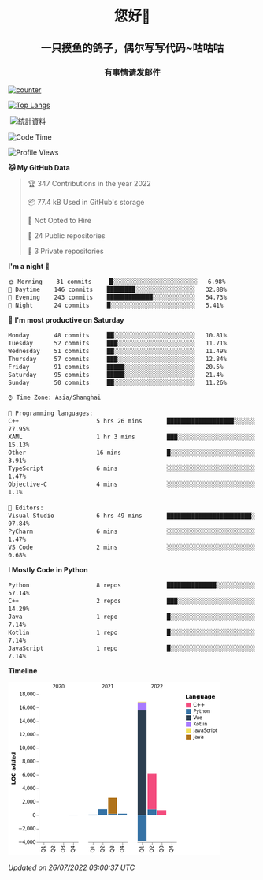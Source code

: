 

<!--
**kitUIN/kitUIN** is a ✨ _special_ ✨ repository because its `README.md` (this file) appears on your GitHub profile.

Here are some ideas to get you started:

- 🔭 I’m currently working on ...
- 🌱 I’m currently learning ...
- 👯 I’m looking to collaborate on ...
- 🤔 I’m looking for help with ...
- 💬 Ask me about ...
- 📫 How to reach me: ...
- 😄 Pronouns: ...
- ⚡ Fun fact: ...
-->
<h1 align="center">您好👋</h1>
<h2 align="center">一只摸鱼的鸽子，偶尔写写代码~咕咕咕</h2>
<h3 align="center">有事情请发邮件</h3>

[![counter](https://count.getloli.com/get/@KitUIN?theme=rule34)](https://count.getloli.com/)

[![Top Langs](https://github-readme-stats.vercel.app/api/top-langs/?username=kitUIN&show_icons=true&theme=gruvbox&locale=cn&layout=compact)](https://github.com/anuraghazra/github-readme-stats)

<p>&nbsp;<img align="center" src="https://github-readme-stats.vercel.app/api?username=kitUIN&show_icons=true&theme=gruvbox&locale=cn" alt="統計資料" /></p>


<!--START_SECTION:waka-->
![Code Time](http://img.shields.io/badge/Code%20Time-610%20hrs%2050%20mins-blue)

![Profile Views](http://img.shields.io/badge/Profile%20Views-0-blue)

**🐱 My GitHub Data** 

> 🏆 347 Contributions in the year 2022
 > 
> 📦 77.4 kB Used in GitHub's storage 
 > 
> 🚫 Not Opted to Hire
 > 
> 📜 24 Public repositories 
 > 
> 🔑 3 Private repositories  
 > 
**I'm a night 🦉** 

```text
🌞 Morning    31 commits     █░░░░░░░░░░░░░░░░░░░░░░░░   6.98% 
🌆 Daytime    146 commits    ████████░░░░░░░░░░░░░░░░░   32.88% 
🌃 Evening    243 commits    █████████████░░░░░░░░░░░░   54.73% 
🌙 Night      24 commits     █░░░░░░░░░░░░░░░░░░░░░░░░   5.41%

```
📅 **I'm most productive on Saturday** 

```text
Monday       48 commits     ██░░░░░░░░░░░░░░░░░░░░░░░   10.81% 
Tuesday      52 commits     ███░░░░░░░░░░░░░░░░░░░░░░   11.71% 
Wednesday    51 commits     ██░░░░░░░░░░░░░░░░░░░░░░░   11.49% 
Thursday     57 commits     ███░░░░░░░░░░░░░░░░░░░░░░   12.84% 
Friday       91 commits     █████░░░░░░░░░░░░░░░░░░░░   20.5% 
Saturday     95 commits     █████░░░░░░░░░░░░░░░░░░░░   21.4% 
Sunday       50 commits     ██░░░░░░░░░░░░░░░░░░░░░░░   11.26%

```


```text
⌚︎ Time Zone: Asia/Shanghai

💬 Programming languages: 
C++                      5 hrs 26 mins       ███████████████████░░░░░░   77.95% 
XAML                     1 hr 3 mins         ███░░░░░░░░░░░░░░░░░░░░░░   15.13% 
Other                    16 mins             █░░░░░░░░░░░░░░░░░░░░░░░░   3.91% 
TypeScript               6 mins              ░░░░░░░░░░░░░░░░░░░░░░░░░   1.47% 
Objective-C              4 mins              ░░░░░░░░░░░░░░░░░░░░░░░░░   1.1%

📝 Editors: 
Visual Studio            6 hrs 49 mins       ████████████████████████░   97.84% 
PyCharm                  6 mins              ░░░░░░░░░░░░░░░░░░░░░░░░░   1.47% 
VS Code                  2 mins              ░░░░░░░░░░░░░░░░░░░░░░░░░   0.68%

```

**I Mostly Code in Python** 

```text
Python                   8 repos             ██████████████░░░░░░░░░░░   57.14% 
C++                      2 repos             ███░░░░░░░░░░░░░░░░░░░░░░   14.29% 
Java                     1 repo              █░░░░░░░░░░░░░░░░░░░░░░░░   7.14% 
Kotlin                   1 repo              █░░░░░░░░░░░░░░░░░░░░░░░░   7.14% 
JavaScript               1 repo              █░░░░░░░░░░░░░░░░░░░░░░░░   7.14%

```


**Timeline**

![Chart not found](https://raw.githubusercontent.com/kitUIN/kitUIN/main/charts/bar_graph.png) 


 *Updated on 26/07/2022 03:00:37 UTC*
<!--END_SECTION:waka-->
